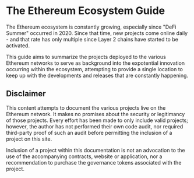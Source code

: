 # The Ethereum Ecosystem Guide

The Ethereum ecosystem is constantly growing, especially since "DeFi Summer" occurred in 2020. Since that time, new projects come online daily - and that rate has only multiple since Layer 2 chains have started to be activated.

This guide aims to summarize the projects deployed to the various Ethereum networks to serve as background into the expotential innovation occurring within the ecosystem, attempting to provide a single location to keep up with the developments and releases that are constantly happening.

## Disclaimer

This content attempts to document the various projects live on the Ethereum network. It makes no promises about the security or legitimancy of those projects. Every effort has been made to only include valid projects; however, the author has not performed their own code audit, nor required third-party proof of such an audit before permitting the inclusion of a project on this site.

Inclusion of a project within this documentation is not an advocation to the use of the accompanying contracts, website or application, nor a recommendation to purchase the governance tokens associated with the project.
